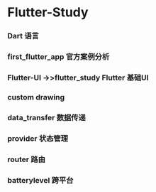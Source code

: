 # Flutter-Study
### Dart 语言
### first_flutter_app 官方案例分析
### Flutter-UI ->>flutter_study Flutter 基础UI
### custom drawing
### data_transfer 数据传递
### provider      状态管理
### router        路由
### batterylevel  跨平台
